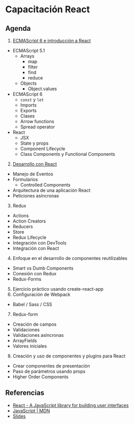 # Capacitación React

## Agenda

1. [ECMAScript 6 e introducción a React](1-intro.md)
  * ECMAScript 5.1
    * Arrays
      * map
      * filter
      * find
      * reduce
    * Objects
      * Object.values
  * ECMAScript 6
    * `const` y `let`
    * Imports
    * Exports
    * Clases
    * Arrow functions
    * Spread operator
  * React
    * JSX
    * State y props
    * Component Lifecycle
    * Class Components y Functional Components
2. [Desarrollo con React](2-react.md)
  * Manejo de Eventos
  * Formularios
    * Controlled Components
  * Arquitectura de una aplicación React
  * Peticiones asíncronas
3. Redux
  * Actions
  * Action Creators
  * Reducers
  * Store
  * Redux Lifecycle
  * Integración con DevTools
  * Integración con React
4. Enfoque en el desarrollo de componentes reutilizables
  * Smart vs Dumb Components
  * Conexión con Redux
  * Redux-Forms
5. Ejercicio práctico usando create-react-app
6. Configuración de Webpack
  * Babel / Sass / CSS
7. Redux-form
  * Creación de campos
  * Validaciones
  * Validaciones asíncronas
  * ArrayFields
  * Valores iniciales
8. Creación y uso de componentes y plugins para React
  * Crear componentes de presentación
  * Paso de parámetros usando props
  * Higher Order Components

## Referencias

* [React - A JavaScript library for building user interfaces](https://facebook.github.io/react/)
* [JavaScript | MDN](https://developer.mozilla.org/en-US/docs/Web/JavaScript)
* [Slides](https://drive.google.com/drive/folders/0B1GSvAe2ggaMUlNiTlVET1Z6Vjg?usp=sharing)
